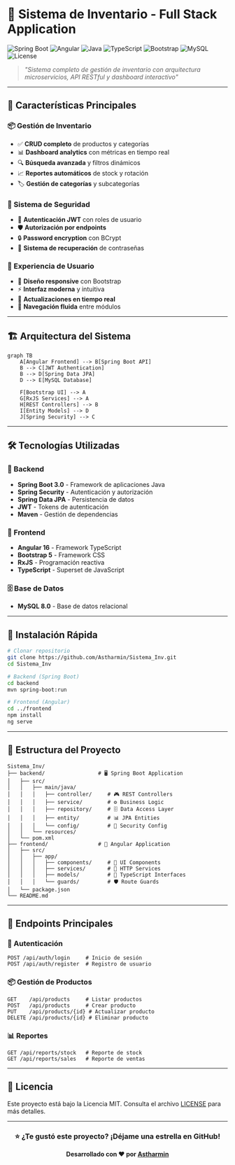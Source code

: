 # 🚀 Sistema de Inventario - Full Stack Application

![Spring Boot](https://img.shields.io/badge/Spring%20Boot-3.0%2B-6DB33F?logo=springboot&logoColor=white)
![Angular](https://img.shields.io/badge/Angular-16%2B-DD0031?logo=angular&logoColor=white)
![Java](https://img.shields.io/badge/Java-17%2B-007396?logo=java&logoColor=white)
![TypeScript](https://img.shields.io/badge/TypeScript-5%2B-3178C6?logo=typescript&logoColor=white)
![Bootstrap](https://img.shields.io/badge/UI-Bootstrap-7952B3?logo=bootstrap&logoColor=white)
![MySQL](https://img.shields.io/badge/MySQL-8.0-4479A1?logo=mysql&logoColor=white)
![License](https://img.shields.io/badge/License-MIT-green)

> *"Sistema completo de gestión de inventario con arquitectura microservicios, API RESTful y dashboard interactivo"*

---

## 🌟 Características Principales

### 📦 Gestión de Inventario
- ✅ **CRUD completo** de productos y categorías
- 📊 **Dashboard analytics** con métricas en tiempo real
- 🔍 **Búsqueda avanzada** y filtros dinámicos
- 📈 **Reportes automáticos** de stock y rotación
- 🏷️ **Gestión de categorías** y subcategorías

### 🔐 Sistema de Seguridad
- 👤 **Autenticación JWT** con roles de usuario
- 🛡️ **Autorización por endpoints** 
- 🔒 **Password encryption** con BCrypt
- 📧 **Sistema de recuperación** de contraseñas

### 🎨 Experiencia de Usuario
- 📱 **Diseño responsive** con Bootstrap
- ⚡ **Interfaz moderna** y intuitiva
- 🔄 **Actualizaciones en tiempo real**
- 🎯 **Navegación fluida** entre módulos

---

## 🏗️ Arquitectura del Sistema

```mermaid
graph TB
    A[Angular Frontend] --> B[Spring Boot API]
    B --> C[JWT Authentication]
    B --> D[Spring Data JPA]
    D --> E[MySQL Database]
    
    F[Bootstrap UI] --> A
    G[RxJS Services] --> A
    H[REST Controllers] --> B
    I[Entity Models] --> D
    J[Spring Security] --> C
```

---

## 🛠️ Tecnologías Utilizadas

### 🔧 Backend
- **Spring Boot 3.0** - Framework de aplicaciones Java
- **Spring Security** - Autenticación y autorización
- **Spring Data JPA** - Persistencia de datos
- **JWT** - Tokens de autenticación
- **Maven** - Gestión de dependencias

### 🎨 Frontend
- **Angular 16** - Framework TypeScript
- **Bootstrap 5** - Framework CSS
- **RxJS** - Programación reactiva
- **TypeScript** - Superset de JavaScript

### 🗄️ Base de Datos
- **MySQL 8.0** - Base de datos relacional

---

## 🚀 Instalación Rápida

```bash
# Clonar repositorio
git clone https://github.com/Astharmin/Sistema_Inv.git
cd Sistema_Inv

# Backend (Spring Boot)
cd backend
mvn spring-boot:run

# Frontend (Angular)
cd ../frontend
npm install
ng serve
```

---

## 📁 Estructura del Proyecto

```
Sistema_Inv/
├── backend/                 # 🖥️ Spring Boot Application
│   ├── src/
│   │   ├── main/java/
│   │   │   ├── controller/     # 🎮 REST Controllers
│   │   │   ├── service/        # ⚙️ Business Logic
│   │   │   ├── repository/     # 🗄️ Data Access Layer
│   │   │   ├── entity/         # 📊 JPA Entities
│   │   │   └── config/         # 🔧 Security Config
│   │   └── resources/
│   └── pom.xml
├── frontend/                # 🎨 Angular Application
│   ├── src/
│   │   ├── app/
│   │   │   ├── components/     # 🧩 UI Components
│   │   │   ├── services/       # 🔌 HTTP Services
│   │   │   ├── models/         # 📝 TypeScript Interfaces
│   │   │   └── guards/         # 🛡️ Route Guards
│   └── package.json
└── README.md
```

---

## 🔌 Endpoints Principales

### 🔐 Autenticación
```http
POST /api/auth/login     # Inicio de sesión
POST /api/auth/register  # Registro de usuario
```

### 📦 Gestión de Productos
```http
GET    /api/products     # Listar productos
POST   /api/products     # Crear producto
PUT    /api/products/{id} # Actualizar producto
DELETE /api/products/{id} # Eliminar producto
```

### 📊 Reportes
```http
GET /api/reports/stock   # Reporte de stock
GET /api/reports/sales   # Reporte de ventas
```

---

## 📄 Licencia

Este proyecto está bajo la Licencia MIT. Consulta el archivo [LICENSE](LICENSE) para más detalles.

---

<div align="center">

### ⭐ ¿Te gustó este proyecto? ¡Déjame una estrella en GitHub!

**Desarrollado con ❤️ por [Astharmin](https://github.com/Astharmin)**
